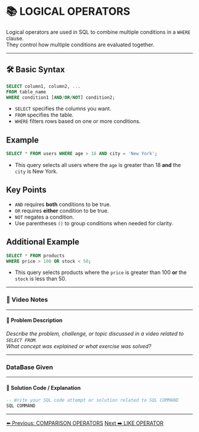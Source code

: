 <!-- markdownlint-disable MD033 -->
<!-- markdownlint-disable MD004 -->

# 📚 LOGICAL OPERATORS

Logical operators are used in SQL to combine multiple conditions in a `WHERE` clause.  
They control how multiple conditions are evaluated together.

---

## 🛠️ Basic Syntax

```sql
SELECT column1, column2, ...
FROM table_name
WHERE condition1 [AND/OR/NOT] condition2;
```

- `SELECT` specifies the columns you want.
- `FROM` specifies the table.
- `WHERE` filters rows based on one or more conditions.

## Example

```sql
SELECT * FROM users WHERE age > 18 AND city = 'New York';
```

- This query selects all users where the `age` is greater than 18 **and** the `city` is New York.

## Key Points

- `AND` requires **both** conditions to be true.
- `OR` requires **either** condition to be true.
- `NOT` negates a condition.
- Use parentheses `()` to group conditions when needed for clarity.

## Additional Example

```sql
SELECT * FROM products
WHERE price > 100 OR stock < 50;
```

- This query selects products where the `price` is greater than 100 **or** the `stock` is less than 50.

---

### 🎥 Video Notes

---

#### 📝 Problem Description

_Describe the problem, challenge, or topic discussed in a video related to `SELECT FROM`._  
_What concept was explained or what exercise was solved?_

---

### DataBase Given

---

#### 🧠 Solution Code / Explanation

```sql
-- Write your SQL code attempt or solution related to SQL COMMAND
SQL COMMAND
```

---

[⬅️ Previous: COMPARISON OPERATORS](comparisonoperator.md)   [Next ➡️ LIKE OPERATOR](likeoperator.md)
